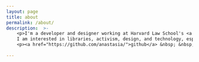 ```yaml
---
layout: page
title: about
permalink: /about/
description:  >-
    <p>I'm a developer and designer working at Harvard Law School's <a target="_blank" href="https://lil.law.harvard.edu">Library Innovation Lab</a>.   
    I am interested in libraries, activism, design, and technology, especially when these topics intersect.</p>
    <p><a href="https://github.com/anastasia/">github</a> &nbsp; &nbsp;<a href="mailto:anastasia.aizman@gmail.com">email</a></p>
        
---
```

